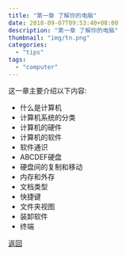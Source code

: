 ```yaml
---
title: "第一章 了解你的电脑"
date: 2018-09-07T09:53:40+08:00
description: "第一章 了解你的电脑"
thumbnail: "img/tn.png"
categories:
  - "tips"
tags:
  - "computer"
---
```


这一章主要介绍以下内容:

- 什么是计算机
- 计算机系统的分类
- 计算机的硬件
- 计算机的软件
- 软件通识
- ABCDEF硬盘
- 硬盘间的复制和移动
- 内存和外存
- 文档类型
- 快捷键
- 文件夹视图
- 装卸软件
- 终端


[返回](../)
